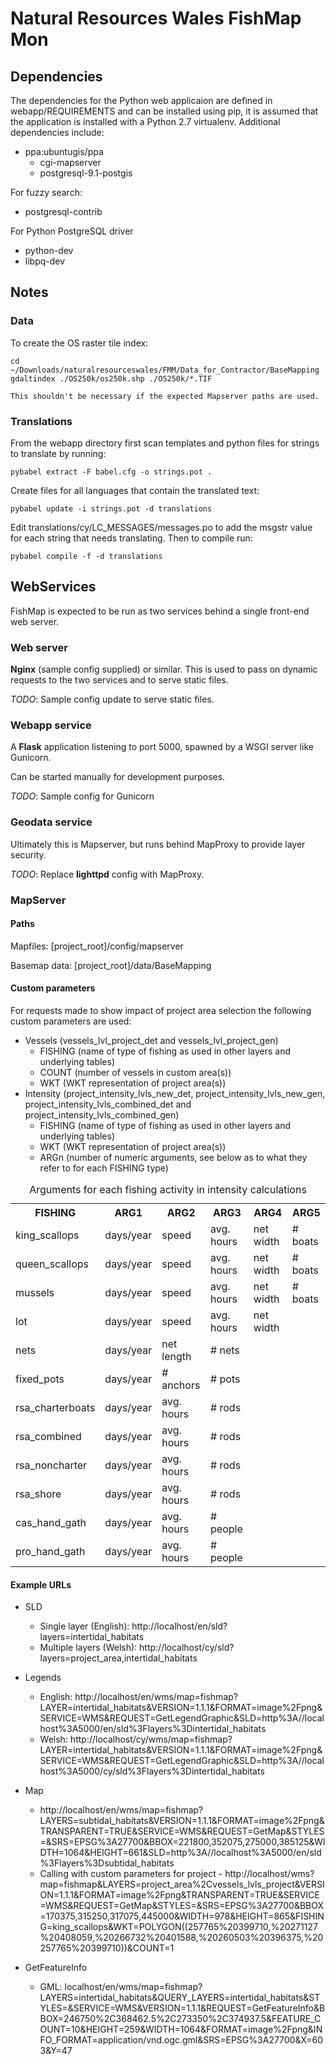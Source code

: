 Natural Resources Wales FishMap Mon
===================================

Dependencies
------------

The dependencies for the Python web applicaion are defined in webapp/REQUIREMENTS and can be installed using pip, it is assumed that the application is installed with a Python 2.7 virtualenv. Additional dependencies include:

* ppa:ubuntugis/ppa
    * cgi-mapserver
    * postgresql-9.1-postgis

For fuzzy search:
* postgresql-contrib

For Python PostgreSQL driver
* python-dev
* libpq-dev

Notes
-----

### Data

To create the OS raster tile index:

    cd ~/Downloads/naturalresourceswales/FMM/Data_for_Contractor/BaseMapping
    gdaltindex ./OS250k/os250k.shp ./OS250k/*.TIF

    This shouldn't be necessary if the expected Mapserver paths are used.

### Translations

From the webapp directory first scan templates and python files for strings to translate by running:

    pybabel extract -F babel.cfg -o strings.pot .

Create files for all languages that contain the translated text:

    pybabel update -i strings.pot -d translations

Edit translations/cy/LC_MESSAGES/messages.po to add the msgstr value for each string that needs translating. Then to compile run:

    pybabel compile -f -d translations

## WebServices

FishMap is expected to be run as two services behind a single front-end web server. 

### Web server
**Nginx** (sample config supplied) or similar. This is used to pass on dynamic requests to the two services and to serve static files.

*TODO*: Sample config update to serve static files.


### Webapp service
A **Flask** application listening to port 5000, spawned by a WSGI server like Gunicorn.

Can be started manually for development purposes.

*TODO*: Sample config for Gunicorn

### Geodata service
Ultimately this is Mapserver, but runs behind MapProxy to provide layer security.

*TODO*: Replace **lighttpd** config with MapProxy.


### MapServer 

#### Paths

Mapfiles: [project_root]/config/mapserver

Basemap data: [project_root]/data/BaseMapping

#### Custom parameters

For requests made to show impact of project area selection the following custom parameters are used:

* Vessels (vessels\_lvl\_project\_det and vessels\_lvl\_project\_gen)
    * FISHING (name of type of fishing as used in other layers and underlying tables)
    * COUNT (number of vessels in custom area(s))
    * WKT (WKT representation of project area(s))
* Intensity (project\_intensity\_lvls\_new\_det, project\_intensity\_lvls\_new\_gen, project\_intensity\_lvls\_combined\_det and project\_intensity\_lvls\_combined\_gen)
    * FISHING (name of type of fishing as used in other layers and underlying tables)
    * WKT (WKT representation of project area(s))
    * ARGn (number of numeric arguments, see below as to what they refer to for each FISHING type)

<table>
<caption>Arguments for each fishing activity in intensity calculations</caption>
<tr><th>FISHING          </th><th> ARG1      </th><th> ARG2       </th><th> ARG3       </th><th> ARG4      </th><th> ARG5</th></tr>
<tr><td>king_scallops    </td><td> days/year </td><td> speed      </td><td> avg. hours </td><td> net width </td><td> # boats</td></tr>
<tr><td>queen_scallops   </td><td> days/year </td><td> speed      </td><td> avg. hours </td><td> net width </td><td> # boats</td></tr>
<tr><td>mussels          </td><td> days/year </td><td> speed      </td><td> avg. hours </td><td> net width </td><td> # boats</td></tr>
<tr><td>lot              </td><td> days/year </td><td> speed      </td><td> avg. hours </td><td> net width </td><td> </td></tr>
<tr><td>nets             </td><td> days/year </td><td> net length </td><td> # nets     </td><td>           </td><td> </td></tr>
<tr><td>fixed_pots       </td><td> days/year </td><td> # anchors  </td><td> # pots     </td><td>           </td><td> </td></tr>
<tr><td>rsa_charterboats </td><td> days/year </td><td> avg. hours </td><td> # rods     </td><td>           </td><td> </td></tr>
<tr><td>rsa_combined     </td><td> days/year </td><td> avg. hours </td><td> # rods     </td><td>           </td><td> </td></tr>
<tr><td>rsa_noncharter   </td><td> days/year </td><td> avg. hours </td><td> # rods     </td><td>           </td><td> </td></tr>
<tr><td>rsa_shore        </td><td> days/year </td><td> avg. hours </td><td> # rods     </td><td>           </td><td> </td></tr>
<tr><td>cas_hand_gath    </td><td> days/year </td><td> avg. hours </td><td> # people   </td><td>           </td><td> </td></tr>
<tr><td>pro_hand_gath    </td><td> days/year </td><td> avg. hours </td><td> # people   </td><td>           </td><td> </td></tr>
</table>



#### Example URLs

* SLD
    * Single layer (English): http://localhost/en/sld?layers=intertidal_habitats
    * Multiple layers (Welsh): http://localhost/cy/sld?layers=project_area,intertidal_habitats

* Legends
    * English: http://localhost/en/wms/map=fishmap?LAYER=intertidal_habitats&VERSION=1.1.1&FORMAT=image%2Fpng&SERVICE=WMS&REQUEST=GetLegendGraphic&SLD=http%3A//localhost%3A5000/en/sld%3Flayers%3Dintertidal_habitats
    * Welsh: http://localhost/cy/wms/map=fishmap?LAYER=intertidal_habitats&VERSION=1.1.1&FORMAT=image%2Fpng&SERVICE=WMS&REQUEST=GetLegendGraphic&SLD=http%3A//localhost%3A5000/cy/sld%3Flayers%3Dintertidal_habitats

* Map
    * http://localhost/en/wms/map=fishmap?LAYERS=subtidal_habitats&VERSION=1.1.1&FORMAT=image%2Fpng&TRANSPARENT=TRUE&SERVICE=WMS&REQUEST=GetMap&STYLES=&SRS=EPSG%3A27700&BBOX=221800,352075,275000,385125&WIDTH=1064&HEIGHT=661&SLD=http%3A//localhost%3A5000/en/sld%3Flayers%3Dsubtidal_habitats
    * Calling with custom parameters for project - http://localhost/wms?map=fishmap&LAYERS=project_area%2Cvessels_lvls_project&VERSION=1.1.1&FORMAT=image%2Fpng&TRANSPARENT=TRUE&SERVICE=WMS&REQUEST=GetMap&STYLES=&SRS=EPSG%3A27700&BBOX=170375,315250,317075,445000&WIDTH=978&HEIGHT=865&FISHING=king_scallops&WKT=POLYGON((257765%20399710,%20271127%20408059,%20266732%20401588,%20260503%20396375,%20257765%20399710))&COUNT=1


* GetFeatureInfo
    * GML: localhost/en/wms/map=fishmap?LAYERS=intertidal_habitats&QUERY_LAYERS=intertidal_habitats&STYLES=&SERVICE=WMS&VERSION=1.1.1&REQUEST=GetFeatureInfo&BBOX=246750%2C368462.5%2C273350%2C374937.5&FEATURE_COUNT=10&HEIGHT=259&WIDTH=1064&FORMAT=image%2Fpng&INFO_FORMAT=application/vnd.ogc.gml&SRS=EPSG%3A27700&X=603&Y=47

